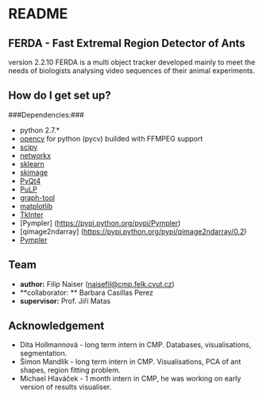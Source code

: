 # README #
## FERDA - Fast Extremal Region Detector of Ants ##
version 2.2.10
FERDA is a multi object tracker developed mainly to meet the needs of biologists analysing video sequences of their animal experiments.

## How do I get set up? ##
###Dependencies:###
* python 2.7.\*
* [opencv](http://opencv.org) for python (pycv) builded with FFMPEG support
* [scipy](http://www.scipy.org)
* [networkx](https://networkx.github.io)
* [sklearn](http://scikit-learn.org/stable/)
* [skimage](http://scikit-image.org/docs/dev/api/skimage.html)
* [PyQt4](https://www.riverbankcomputing.com/software/pyqt/download)
* [PuLP](https://pypi.python.org/pypi/PuLP)
* [graph-tool](https://pypi.python.org/pypi/graph-tool)
* [matplotlib](https://pypi.python.org/pypi/matplotlib)
* [TkInter](https://wiki.python.org/moin/TkInter)
* [Pympler] (https://pypi.python.org/pypi/Pympler)
* [qimage2ndarray] (https://pypi.python.org/pypi/qimage2ndarray/0.2)
* [Pympler](https://pypi.python.org/pypi/Pympler)

## Team ##
* **author:** Filip Naiser (naisefil@cmp.felk.cvut.cz)
* **collaborator: ** Barbara Casillas Perez
* **supervisor:** Prof. Jiří Matas

## Acknowledgement ##
* Dita Hollmannová - long term intern in CMP. Databases, visualisations, segmentation.
* Šimon Mandlík - long term intern in CMP. Visualisations, PCA of ant shapes, region fitting problem.
* Michael Hlaváček - 1 month intern in CMP, he was working on early version of results visualiser.
